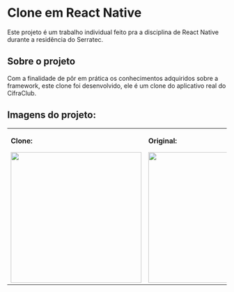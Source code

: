 # Clone em React Native

Este projeto é um trabalho individual feito pra a disciplina de React Native durante a residência do Serratec.

## Sobre o projeto

Com a finalidade de pôr em prática os conhecimentos adquiridos sobre a framework, este clone foi desenvolvido, ele é um clone do aplicativo real do CifraClub.

## Imagens do projeto:
<table align="center">
  <tr>
    <td valign="top">
      <p><b>Clone:</b></p>
      <img width='300' src="./assets/CloneCifraClub.gif"/></td>
    <td valign="top">
      <p><b>Original:</b></p>
      <img width='300' src="./assets/CifraClubOriginal.gif"/>
    </td>
  </tr>
</table>
